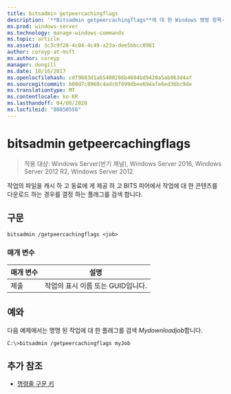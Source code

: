 ```yaml
---
title: bitsadmin getpeercachingflags
description: '**Bitsadmin getpeercachingflags**에 대 한 Windows 명령 항목-작업의 파일을 캐시 하 고 동료에 게 제공할 수 있는지 여부를 결정 하는 플래그를 검색 하 고 BITS에서 작업의 콘텐츠를 다운로드할 수 있는지 여부를 결정 하는 플래그를 검색 합니다.'
ms.prod: windows-server
ms.technology: manage-windows-commands
ms.topic: article
ms.assetid: 3c3c9f28-4c04-4c49-a23a-dee5bbcc8981
author: coreyp-at-msft
ms.author: coreyp
manager: dongill
ms.date: 10/16/2017
ms.openlocfilehash: cdf9683d1a65400286b4604bd9420a5ab863d4af
ms.sourcegitcommit: b00d7c8968c4adc8f699dbee694afe6ed36bc9de
ms.translationtype: MT
ms.contentlocale: ko-KR
ms.lasthandoff: 04/08/2020
ms.locfileid: "80850556"
---
```

# <a name="bitsadmin-getpeercachingflags"></a>bitsadmin getpeercachingflags

>적용 대상: Windows Server(반기 채널), Windows Server 2016, Windows Server 2012 R2, Windows Server 2012

작업의 파일을 캐시 하 고 동료에 게 제공 하 고 BITS 피어에서 작업에 대 한 콘텐츠를 다운로드 하는 경우를 결정 하는 플래그를 검색 합니다.

## <a name="syntax"></a>구문

```
bitsadmin /getpeercachingflags <job> 
```

### <a name="parameters"></a>매개 변수

| 매개 변수 | 설명 |
| -------------- | -------------- |
| 제출 | 작업의 표시 이름 또는 GUID입니다. |

## <a name="examples"></a><a name=BKMK_examples></a>예와

다음 예제에서는 명명 된 작업에 대 한 플래그를 검색 *Mydownloadjob*합니다.

```
C:\>bitsadmin /getpeercachingflags myJob
```

## <a name="additional-references"></a>추가 참조

- [명령줄 구문 키](command-line-syntax-key.md)